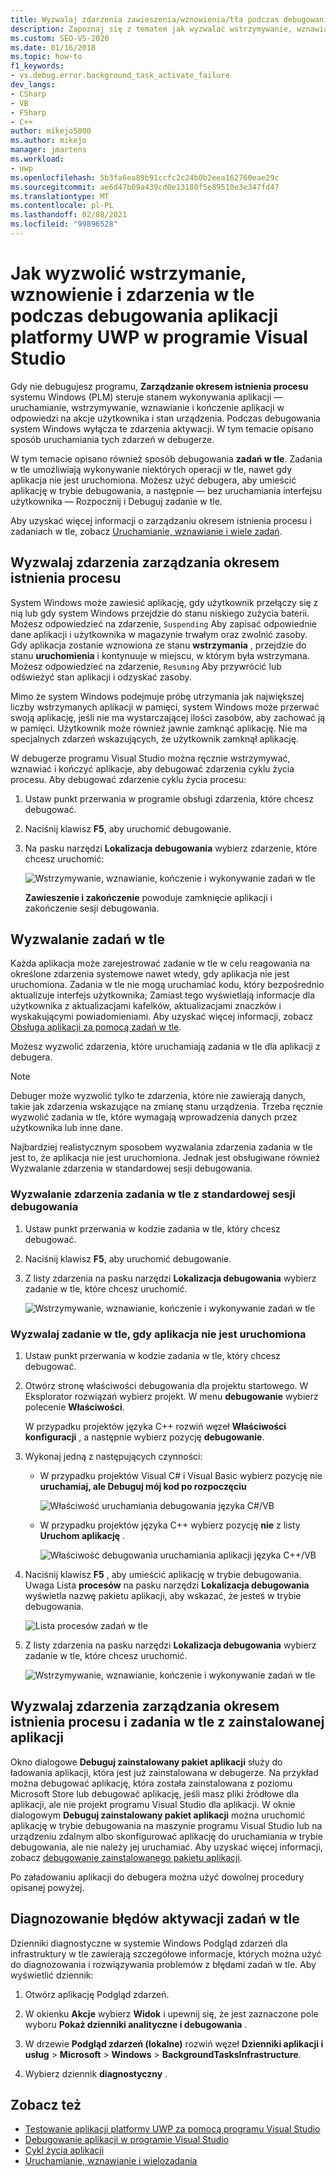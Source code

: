 ```yaml
---
title: Wyzwalaj zdarzenia zawieszenia/wznowienia/tła podczas debugowania platformy UWP
description: Zapoznaj się z tematem jak wyzwalać wstrzymywanie, wznawianie i zdarzenia w tle podczas debugowania aplikacji platforma uniwersalna systemu Windows (platformy UWP) w programie Visual Studio.
ms.custom: SEO-VS-2020
ms.date: 01/16/2018
ms.topic: how-to
f1_keywords:
- vs.debug.error.background_task_activate_failure
dev_langs:
- CSharp
- VB
- FSharp
- C++
author: mikejo5000
ms.author: mikejo
manager: jmartens
ms.workload:
- uwp
ms.openlocfilehash: 5b3fa6ea89b91ccfc2c24b0b2eea162760eae29c
ms.sourcegitcommit: ae6d47b09a439cd0e13180f5e89510e3e347fd47
ms.translationtype: MT
ms.contentlocale: pl-PL
ms.lasthandoff: 02/08/2021
ms.locfileid: "99896528"
---
```

# <a name="how-to-trigger-suspend-resume-and-background-events-while-debugging-uwp-apps-in-visual-studio"></a>Jak wyzwolić wstrzymanie, wznowienie i zdarzenia w tle podczas debugowania aplikacji platformy UWP w programie Visual Studio

Gdy nie debugujesz programu, **Zarządzanie okresem istnienia procesu** systemu Windows (PLM) steruje stanem wykonywania aplikacji — uruchamianie, wstrzymywanie, wznawianie i kończenie aplikacji w odpowiedzi na akcje użytkownika i stan urządzenia. Podczas debugowania system Windows wyłącza te zdarzenia aktywacji. W tym temacie opisano sposób uruchamiania tych zdarzeń w debugerze.

W tym temacie opisano również sposób debugowania **zadań w tle**. Zadania w tle umożliwiają wykonywanie niektórych operacji w tle, nawet gdy aplikacja nie jest uruchomiona. Możesz użyć debugera, aby umieścić aplikację w trybie debugowania, a następnie — bez uruchamiania interfejsu użytkownika — Rozpocznij i Debuguj zadanie w tle.

Aby uzyskać więcej informacji o zarządzaniu okresem istnienia procesu i zadaniach w tle, zobacz [Uruchamianie, wznawianie i wiele zadań](/windows/uwp/launch-resume/index).

## <a name="trigger-process-lifetime-management-events"></a><a name="BKMK_Trigger_Process_Lifecycle_Management_events"></a> Wyzwalaj zdarzenia zarządzania okresem istnienia procesu
 System Windows może zawiesić aplikację, gdy użytkownik przełączy się z nią lub gdy system Windows przejdzie do stanu niskiego zużycia baterii. Możesz odpowiedzieć na zdarzenie, `Suspending` Aby zapisać odpowiednie dane aplikacji i użytkownika w magazynie trwałym oraz zwolnić zasoby. Gdy aplikacja zostanie wznowiona ze stanu **wstrzymania** , przejdzie do stanu **uruchomienia** i kontynuuje w miejscu, w którym była wstrzymana. Możesz odpowiedzieć na zdarzenie, `Resuming` Aby przywrócić lub odświeżyć stan aplikacji i odzyskać zasoby.

 Mimo że system Windows podejmuje próbę utrzymania jak największej liczby wstrzymanych aplikacji w pamięci, system Windows może przerwać swoją aplikację, jeśli nie ma wystarczającej ilości zasobów, aby zachować ją w pamięci. Użytkownik może również jawnie zamknąć aplikację. Nie ma specjalnych zdarzeń wskazujących, że użytkownik zamknął aplikację.

 W debugerze programu Visual Studio można ręcznie wstrzymywać, wznawiać i kończyć aplikacje, aby debugować zdarzenia cyklu życia procesu. Aby debugować zdarzenie cyklu życia procesu:

1. Ustaw punkt przerwania w programie obsługi zdarzenia, które chcesz debugować.

2. Naciśnij klawisz **F5**, aby uruchomić debugowanie.

3. Na pasku narzędzi **Lokalizacja debugowania** wybierz zdarzenie, które chcesz uruchomić:

     ![Wstrzymywanie, wznawianie, kończenie i wykonywanie zadań w tle](../debugger/media/dbg_suspendresumebackground.png)

     **Zawieszenie i zakończenie** powoduje zamknięcie aplikacji i zakończenie sesji debugowania.

## <a name="trigger-background-tasks"></a><a name="BKMK_Trigger_background_tasks"></a> Wyzwalanie zadań w tle
 Każda aplikacja może zarejestrować zadanie w tle w celu reagowania na określone zdarzenia systemowe nawet wtedy, gdy aplikacja nie jest uruchomiona. Zadania w tle nie mogą uruchamiać kodu, który bezpośrednio aktualizuje interfejs użytkownika; Zamiast tego wyświetlają informacje dla użytkownika z aktualizacjami kafelków, aktualizacjami znaczków i wyskakującymi powiadomieniami. Aby uzyskać więcej informacji, zobacz [Obsługa aplikacji za pomocą zadań w tle](/previous-versions/windows/apps/hh977046(v=win.10)).

 Możesz wyzwolić zdarzenia, które uruchamiają zadania w tle dla aplikacji z debugera.

> [!NOTE]
> Debuger może wyzwolić tylko te zdarzenia, które nie zawierają danych, takie jak zdarzenia wskazujące na zmianę stanu urządzenia. Trzeba ręcznie wyzwolić zadania w tle, które wymagają wprowadzenia danych przez użytkownika lub inne dane.

 Najbardziej realistycznym sposobem wyzwalania zdarzenia zadania w tle jest to, że aplikacja nie jest uruchomiona. Jednak jest obsługiwane również Wyzwalanie zdarzenia w standardowej sesji debugowania.

### <a name="trigger-a-background-task-event-from-a-standard-debug-session"></a><a name="BKMK_Trigger_a_background_task_event_from_a_standard_debug_session"></a> Wyzwalanie zdarzenia zadania w tle z standardowej sesji debugowania

1. Ustaw punkt przerwania w kodzie zadania w tle, który chcesz debugować.

2. Naciśnij klawisz **F5**, aby uruchomić debugowanie.

3. Z listy zdarzenia na pasku narzędzi **Lokalizacja debugowania** wybierz zadanie w tle, które chcesz uruchomić.

     ![Wstrzymywanie, wznawianie, kończenie i wykonywanie zadań w tle](../debugger/media/dbg_suspendresumebackground.png)

### <a name="trigger-a-background-task-when-the-app-is-not-running"></a><a name="BKMK_Trigger_a_background_task_when_the_app_is_not_running"></a> Wyzwalaj zadanie w tle, gdy aplikacja nie jest uruchomiona

1. Ustaw punkt przerwania w kodzie zadania w tle, który chcesz debugować.

2. Otwórz stronę właściwości debugowania dla projektu startowego. W Eksplorator rozwiązań wybierz projekt. W menu **debugowanie** wybierz polecenie **Właściwości**.

     W przypadku projektów języka C++ rozwiń węzeł **Właściwości konfiguracji** , a następnie wybierz pozycję **debugowanie**.

3. Wykonaj jedną z następujących czynności:

    - W przypadku projektów Visual C# i Visual Basic wybierz pozycję nie **uruchamiaj, ale Debuguj mój kod po rozpoczęciu**

         ![Właściwość uruchamiania debugowania języka C&#35;&#47;VB](../debugger/media/dbg_csvb_dontlaunchapp.png "DBG_CsVb_DontLaunchApp")

    - W przypadku projektów języka C++ wybierz pozycję **nie** z listy **Uruchom aplikację** .

         ![Właściwość debugowania uruchamiania aplikacji języka C&#43;&#43;&#47;VB](../debugger/media/dbg_cppjs_dontlaunchapp.png "DBG_CppJs_DontLaunchApp")

4. Naciśnij klawisz **F5** , aby umieścić aplikację w trybie debugowania. Uwaga Lista **procesów** na pasku narzędzi **Lokalizacja debugowania** wyświetla nazwę pakietu aplikacji, aby wskazać, że jesteś w trybie debugowania.

     ![Lista procesów zadań w tle](../debugger/media/dbg_backgroundtask_processlist.png "DBG_BackgroundTask_ProcessList")

5. Z listy zdarzenia na pasku narzędzi **Lokalizacja debugowania** wybierz zadanie w tle, które chcesz uruchomić.

     ![Wstrzymywanie, wznawianie, kończenie i wykonywanie zadań w tle](../debugger/media/dbg_suspendresumebackground.png "DBG_SuspendResumeBackground")

## <a name="trigger-process-lifetime-management-events-and-background-tasks-from-an-installed-app"></a><a name="BKMK_Trigger_Process_Lifetime_Management_events_and_background_tasks_from_an_installed_app"></a> Wyzwalaj zdarzenia zarządzania okresem istnienia procesu i zadania w tle z zainstalowanej aplikacji
 Okno dialogowe **Debuguj zainstalowany pakiet aplikacji** służy do ładowania aplikacji, która jest już zainstalowana w debugerze. Na przykład można debugować aplikację, która została zainstalowana z poziomu Microsoft Store lub debugować aplikację, jeśli masz pliki źródłowe dla aplikacji, ale nie projekt programu Visual Studio dla aplikacji. W oknie dialogowym **Debuguj zainstalowany pakiet aplikacji** można uruchomić aplikację w trybie debugowania na maszynie programu Visual Studio lub na urządzeniu zdalnym albo skonfigurować aplikację do uruchamiania w trybie debugowania, ale nie należy jej uruchamiać. Aby uzyskać więcej informacji, zobacz [debugowanie zainstalowanego pakietu aplikacji](../debugger/debug-installed-app-package.md).

 Po załadowaniu aplikacji do debugera można użyć dowolnej procedury opisanej powyżej.

## <a name="diagnosing-background-task-activation-errors"></a><a name="BKMK_Diagnosing_background_task_activation_errors"></a> Diagnozowanie błędów aktywacji zadań w tle
 Dzienniki diagnostyczne w systemie Windows Podgląd zdarzeń dla infrastruktury w tle zawierają szczegółowe informacje, których można użyć do diagnozowania i rozwiązywania problemów z błędami zadań w tle. Aby wyświetlić dziennik:

1. Otwórz aplikację Podgląd zdarzeń.

2. W okienku **Akcje** wybierz **Widok** i upewnij się, że jest zaznaczone pole wyboru **Pokaż dzienniki analityczne i debugowania** .

3. W drzewie **Podgląd zdarzeń (lokalne)** rozwiń węzeł **Dzienniki aplikacji i usług**  >  **Microsoft**  >  **Windows**  >  **BackgroundTasksInfrastructure**.

4. Wybierz dziennik **diagnostyczny** .

## <a name="see-also"></a>Zobacz też
- [Testowanie aplikacji platformy UWP za pomocą programu Visual Studio](../test/unit-test-your-code.md)
- [Debugowanie aplikacji w programie Visual Studio](debugging-windows-store-and-windows-universal-apps.md)
- [Cykl życia aplikacji](/windows/uwp/launch-resume/app-lifecycle)
- [Uruchamianie, wznawianie i wielozadania](/windows/uwp/launch-resume/index)
